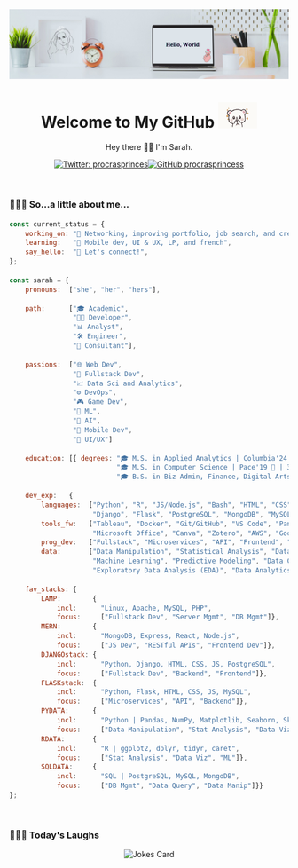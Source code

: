 <!-- Banner -->
<img src="./img/banner.png">
<!-- Introduction -->
<h1 align='center'> Welcome to My GitHub <img src="./img/tenor.gif" width="70"></h1>
<p align="center">Hey there 👋🏼 I'm Sarah.</p>

<!-- Badges -->
<div align="center">

[![Twitter: procrasprinces](https://img.shields.io/twitter/follow/procrasprinces?style=social)](https://twitter.com/procrasprinces)[![GitHub procrasprincess](https://img.shields.io/github/followers/procrasprincess?label=follow&style=social)](https://github.com/procrasprincess)
</div>

<br>

### 👩🏼‍💻 So...a little about me...  
<!-- <img align='right' src="./img/profile.jpg" width="250"> -->

<div>

```javascript
const current_status = {
    working_on: "🔭 Networking, improving portfolio, job search, and creating",
    learning:   "🌱 Mobile dev, UI & UX, LP, and french",
    say_hello:  "💬 Let's connect!",
};

const sarah = {    
    pronouns:  ["she", "her", "hers"],     
    
    path:      ["🎓 Academic", 
                "👩‍💻 Developer",
                "📊 Analyst",
                "🛠️ Engineer",
                "💼 Consultant"],
   
    passions:  ["🌐 Web Dev",
                "🔧 Fullstack Dev",
                "📈 Data Sci and Analytics",
                "⚙️ DevOps",
                "🎮 Game Dev",                
                "🤖 ML",
                "🧠 AI",
                "📱 Mobile Dev",
                "🎨 UI/UX"]

    education: [{ degrees: "🎓 M.S. in Applied Analytics | Columbia'24 🦁 | 3.9 " + 
                           "🎓 M.S. in Computer Science | Pace'19 🐶 | 3.5 , " + 
                           "🎓 B.S. in Biz Admin, Finance, Digital Arts | StonyBrook'17 🐺 "}],

    dev_exp:   {
        languages:  ["Python", "R", "JS/Node.js", "Bash", "HTML", "CSS", "React", 
                     "Django", "Flask", "PostgreSQL", "MongoDB", "MySQL", "MATLAB"],
        tools_fw:   ["Tableau", "Docker", "Git/GitHub", "VS Code", "Pandas",
                     "Microsoft Office", "Canva", "Zotero", "AWS", "Google Cloud"],
        prog_dev:   ["Fullstack", "Microservices", "API", "Frontend", "Backend"],
        data:       ["Data Manipulation", "Statistical Analysis", "Data Visualization", 
                     "Machine Learning", "Predictive Modeling", "Data Cleaning", 
                     "Exploratory Data Analysis (EDA)", "Data Analytics"]},
    
    fav_stacks: {
        LAMP:        {
            incl:      "Linux, Apache, MySQL, PHP",
            focus:     ["Fullstack Dev", "Server Mgmt", "DB Mgmt"]},
        MERN:        {
            incl:      "MongoDB, Express, React, Node.js",
            focus:     ["JS Dev", "RESTful APIs", "Frontend Dev"]},
        DJANGOstack: {
            incl:      "Python, Django, HTML, CSS, JS, PostgreSQL",
            focus:     ["Fullstack Dev", "Backend", "Frontend"]},
        FLASKstack:  {
            incl:      "Python, Flask, HTML, CSS, JS, MySQL",
            focus:     ["Microservices", "API", "Backend"]},
        PYDATA:      {
            incl:      "Python | Pandas, NumPy, Matplotlib, Seaborn, Sklearn",
            focus:     ["Data Manipulation", "Stat Analysis", "Data Viz", "ML"]},
        RDATA:       {
            incl:      "R | ggplot2, dplyr, tidyr, caret",
            focus:     ["Stat Analysis", "Data Viz", "ML"]},
        SQLDATA:     {
            incl:      "SQL | PostgreSQL, MySQL, MongoDB",
            focus:     ["DB Mgmt", "Data Query", "Data Manip"]}}
};
```
</div>

<!-- ### &#x1f4c8; GitHub Stats
<p align="center">
<a href="https://github.com/procrasprincess">
  <img align="center" style="margin:0.5rem" src="https://github-readme-stats.vercel.app/api?username=procrasprincess&show_icons=true&line_height=27&count_private=true&title_color=c9afcc&text_color=c9afcc&icon_color=4AB097&bg_color=f2f2f2" alt="Sarah's GitHub Stats" />
</a>
</p> -->
<br>

### 🤹🏼‍♀️ Today's Laughs
<div align="center">

![Jokes Card](https://readme-jokes.vercel.app/api)
</div>


<!-- Github Template
**procrasprincess/procrasprincess** is a ✨ _special_ ✨ repository because its `README.md` (this file) appears on your GitHub profile.

Here are some ideas to get you started:

- 🔭 I’m currently working on ...
- 🌱 I’m currently learning ...
- 👯 I’m looking to collaborate on ...
- 🤔 I’m looking for help with ...
- 💬 Ask me about ...
- 📫 How to reach me: ...
- 😄 Pronouns: ...
- ⚡ Fun fact: ...
-->